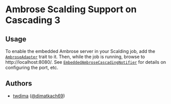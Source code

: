 # Ambrose Scalding Support on Cascading 3

## Usage

To enable the embedded Ambrose server in your Scalding job, add the
[`AmbroseAdapter`](https://github.com/twitter/ambrose/blob/master/scalding_cascading3/src/main/scala/com/twitter/ambrose/scalding_cascading3/AmbroseAdapter.scala)
trait to it. Then, while the job is running, browse to http://localhost:8080/. See
[`EmbeddedAmbroseCascadingNotifier`](https://github.com/twitter/ambrose/blob/master/cascading3/src/main/java/com/twitter/ambrose/cascading3/EmbeddedAmbroseCascadingNotifier.java)
for details on configuring the port, etc.

## Authors

* [twdima](https://github.com/twdima) ([@dimatkach69](https://twitter.com/dimatkach69))
